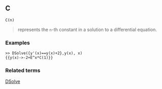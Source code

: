 ## C

```
C(n)
```

> represents the `n`-th constant in a solution to a differential equation.
 
### Examples

```
>> DSolve({y'(x)==y(x)+2},y(x), x)
{{y(x)->-2+E^x*C(1)}}
```

### Related terms
[DSolve](DSolve.md)